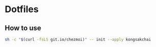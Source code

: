 # Dotfiles

## How to use

```sh
sh -c "$(curl -fsLS git.io/chezmoi)" -- init --apply kongsakchai
```
